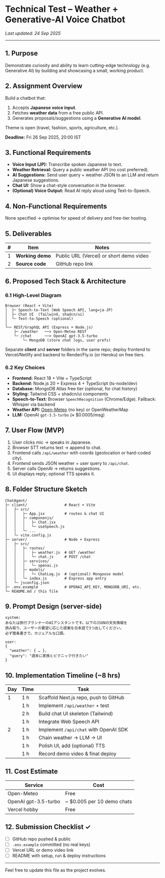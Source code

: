 # Technical Test – Weather + Generative-AI Voice Chatbot

_Last updated: 24 Sep 2025_

---

## 1. Purpose
Demonstrate curiosity and ability to learn cutting-edge technology (e.g.
Generative AI) by building and showcasing a small, working product.

## 2. Assignment Overview
Build a chatbot that:
1. Accepts **Japanese voice input**.
2. Fetches **weather data** from a free public API.
3. Generates proposals/suggestions using a **Generative AI model**.

Theme is open (travel, fashion, sports, agriculture, etc.).

**Deadline:** Fri 26 Sep 2025, 20:00 IST

## 3. Functional Requirements
- **Voice Input (JP):** Transcribe spoken Japanese to text.
- **Weather Retrieval:** Query a public weather API (no cost preferred).
- **AI Suggestions:** Send user query + weather JSON to an LLM and return
  Japanese suggestions.
- **Chat UI:** Show a chat-style conversation in the browser.
- **(Optional) Voice Output:** Read AI reply aloud using Text-to-Speech.

## 4. Non-Functional Requirements
None specified → optimise for speed of delivery and free-tier hosting.

## 5. Deliverables
| # | Item | Notes |
|---|------|-------|
| 1 | **Working demo** | Public URL (Vercel) or short demo video |
| 2 | **Source code**  | GitHub repo link |

## 6. Proposed Tech Stack & Architecture
### 6.1 High-Level Diagram
```
Browser (React + Vite)
│  ├─ Speech-to-Text (Web Speech API, lang=ja-JP)
│  ├─ Chat UI  (Tailwind, shadcn/ui)
│  └─ Text-to-Speech (optional)
│
└── REST/GraphQL API (Express + Node.js)
    ├─ /weather   ──> Open-Meteo REST
    └─ /chat      ──> OpenAI gpt-3.5-turbo
        └─ MongoDB (store chat logs, user prefs)  
```
Separate **client** and **server** folders in the same repo; deploy frontend to Vercel/Netlify and backend to Render/Fly.io (or Heroku) on free tiers.

### 6.2 Key Choices
- **Frontend:** React 18 + Vite + TypeScript
- **Backend:** Node.js 20 + Express 4 + TypeScript (ts-node/dev)
- **Database:** MongoDB Atlas free tier (optional, for chat history)
- **Styling:** Tailwind CSS + shadcn/ui components
- **Speech-to-Text:** Browser `SpeechRecognition` (Chrome/Edge). Fallback: Whisper via backend
- **Weather API:** [Open-Meteo](https://open-meteo.com) (no key) or OpenWeatherMap
- **LLM:** OpenAI `gpt-3.5-turbo` (≈ $0.0005/msg)

## 7. User Flow (MVP)
1. User clicks mic → speaks in Japanese.
2. Browser STT returns text → append to chat.
3. Frontend calls `/api/weather` with coords (geolocation or hard-coded city).
4. Frontend sends JSON weather + user query to `/api/chat`.
5. Server calls OpenAI → returns suggestions.
6. UI displays reply; optional TTS speaks it.

## 8. Folder Structure Sketch
```
ChatAgent/
├─ client/                 # React + Vite
│   ├─ src/
│   │   ├─ App.jsx         # routes & chat UI
│   │   ├─ componenjs/
│   │   │   ├─ Chat.jsx
│   │   │   └─ useSpeech.js
│   │   └─ ...
│   └─ vite.config.js
├─ server/                 # Node + Express
│   ├─ src/
│   │   ├─ routes/
│   │   │   ├─ weather.js  # GET /weather
│   │   │   └─ chat.js     # POST /chat
│   │   ├─ services/
│   │   │   └─ openai.js
│   │   ├─ models/
│   │   │   └─ ChatLog.js  # (optional) Mongoose model
│   │   └─ index.js        # Express app entry
│   └─ jsconfig.json
├─ .env.example            # OPENAI_API_KEY, MONGODB_URI, etc.
└─ README.md / this file
```

## 9. Prompt Design (server-side)
```
system:
あなたは旅行プランナーのAIアシスタントです。以下のJSONの天気情報を
読み取り、ユーザーの要望に応じた提案を日本語で3つ出してください。
必ず箇条書きで。カジュアルな口調。

user:
{
  "weather": { … },
  "query": "週末に家族とピクニック行きたい"
}
```

## 10. Implementation Timeline (~8 hrs)
| Day | Time | Task |
|-----|------|------|
| 1 | 1 h | Scaffold Next.js repo, push to GitHub |
|   | 1 h | Implement `/api/weather` + test |
|   | 2 h | Build chat UI skeleton (Tailwind) |
|   | 1 h | Integrate Web Speech API |
| 2 | 1 h | Implement `/api/chat` with OpenAI SDK |
|   | 1 h | Chain weather → LLM → UI |
|   | 1 h | Polish UI, add (optional) TTS |
|   | 1 h | Record demo video & final deploy |

## 11. Cost Estimate
| Service | Cost |
|---------|------|
| Open-Meteo | Free |
| OpenAI gpt-3.5-turbo | ~ $0.005 per 10 demo chats |
| Vercel hobby | Free |

## 12. Submission Checklist ✓
- [ ] GitHub repo pushed & public
- [ ] `.env.example` committed (no real keys)
- [ ] Vercel URL or demo video link
- [ ] README with setup, run & deploy instructions

---
Feel free to update this file as the project evolves. 